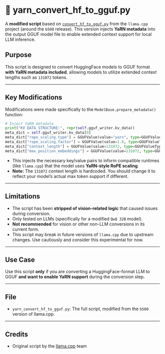 # 🧶 yarn\_convert\_hf\_to\_gguf.py

A **modified script** based on [`convert_hf_to_gguf.py`](https://github.com/ggerganov/llama.cpp) from the `llama.cpp` project (around the `b500` release). This version injects **YaRN metadata** into the output GGUF model file to enable extended context support for local LLM inference.

## Purpose

This script is designed to convert HuggingFace models to GGUF format **with YaRN metadata included**, allowing models to utilize extended context lengths such as `131072` tokens.

---

## Key Modifications

Modifications were made specifically to the `ModelBase.prepare_metadata()` function:

```python
# Inject YaRN metadata
print("KV DATA STRUCTURE:", repr(self.gguf_writer.kv_data))
meta_dict = self.gguf_writer.kv_data[0]
meta_dict["rope_scaling.type"] = GGUFValue(value="yarn", type=GGUFValueType.STRING)
meta_dict["rope_scaling.factor"] = GGUFValue(value=1.0, type=GGUFValueType.FLOAT32)
meta_dict["context_length"] = GGUFValue(value=131072, type=GGUFValueType.UINT32)
meta_dict["max_position_embeddings"] = GGUFValue(value=131072, type=GGUFValueType.UINT32)
```

* This injects the necessary key/value pairs to inform compatible runtimes (like `llama.cpp`) that the model uses **YaRN-style RoPE scaling**.
* **Note:** The `131072` context length is hardcoded. You should change it to reflect your model’s actual max token support if different.

---

## Limitations

* The script has been **stripped of vision-related logic** that caused issues during conversion.
* Only tested on LLMs (specifically for a modified `QwQ 32B` model).
* **Not recommended** for vision or other non-LLM conversions in its current form.
* This script may break in future versions of `llama.cpp` due to upstream changes. Use cautiously and consider this experimental for now.

---

## Use Case

Use this script **only** if you are converting a HuggingFace-format LLM to GGUF **and want to enable YaRN support** during the conversion step.

---

## File

* `yarn_convert_hf_to_gguf.py`: The full script, modified from the `b500` version of llama.cpp.

---

## Credits

* Original script by the [llama.cpp](https://github.com/ggerganov/llama.cpp) team
